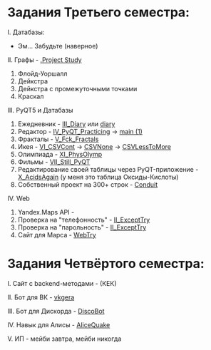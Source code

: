 # Задания Третьего семестра:
I. Датабазы:
  - Эм... Забудьте (наверное)
  
II. Графы - [.Project Study](https://drive.google.com/drive/folders/1HPigeQSsmF8x50IC76WmEETvbrI-eMiR)
  1. Флойд-Уоршалл
  2. Дейкстра
  3. Дейкстра с промежуточными точками
  4. Краскал
 
 III. PyQT5 и Датабазы
  1. Ежедневник - [III_Diary](https://drive.google.com/drive/folders/1e82g2MOMh_dHzYfH-WtR8h3sM95OH0y8) или [diary](https://github.com/MrRomacka/diary)
  2. Редактор - [IV_PyQT_Practicing](https://drive.google.com/drive/folders/1E57SntefEEo5azdpdcQDgXtd5wpzDaFh) -> [main (1)](https://drive.google.com/file/d/1LWeXszaTtCP8DROGjq8dH7c5q76UE3C1/view?usp=sharing)
  3. Фракталы - [V_Fck_Fractals](https://drive.google.com/drive/folders/1PQhf5BsYl51_DH1gq3CsRzZYEyej3RE7)
  4. Икея - [VI_CSVCont](https://drive.google.com/drive/folders/15mX668hYV0GeDNGk9nyj1BUGu2a4j3MR) -> [CSVNone](https://drive.google.com/drive/folders/1VlticVBaHuyyJ1cH94MZ-Hoc7Ry-Ju9c) -> [CSVLessToMore](https://drive.google.com/file/d/1aWIdqbtB29hkcBpeGGEK--B6jw75xr_b/view?usp=sharing)
  5. Олимпиада - [XI_PhysOlymp](https://drive.google.com/drive/folders/1YSNirMklm5JFPVrJ17D6sg2GVNBPQEH0)
  6. Фильмы - [VII_Still_PyQT](https://drive.google.com/drive/folders/1WfEK5LEDQlEx4khx_eppL-0iE-QKmlVr)
  7. Редактирование своей таблицы через PyQT-приложение - [X_AcidsAgain](https://drive.google.com/drive/folders/1DHIretKEFYC79DraDLfE28xIsn4t1Rr7) (у меня это таблица Оксиды-Кислоты)
  8. Собственный проект на 300+ строк - [Conduit](https://github.com/MrRomacka/Conduit)
  
IV. Web
  1. Yandex.Maps API - 
  2. Проверка на "телефонность" - [II_ExceptTry](https://drive.google.com/drive/folders/1IOpQbuOeibsXfZCnLZCqzLMXUYnYokx4)
  3. Проверка на "парольность" - [II_ExceptTry](https://drive.google.com/drive/folders/1IOpQbuOeibsXfZCnLZCqzLMXUYnYokx4)
  4. Сайт для Марса - [WebTry](https://github.com/MrRomacka/WebTry)
 


# Задания Четвёртого семестра:

I. Сайт с backend-методами - (КЕК)

II. Бот для ВК - [vkgera](https://github.com/MrRomacka/vkgera)

III. Бот для Дискорда - [DiscoBot](https://github.com/MrRomacka/DiscoBot)

IV. Навык для Алисы - [AliceQuake](https://github.com/MrRomacka/AliceQuake)

V. ИП - мейби завтра, мейби никогда

